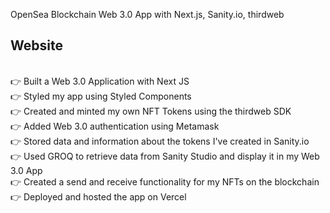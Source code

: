 OpenSea Blockchain Web 3.0 App with Next.js, Sanity.io, thirdweb

## Website

<br />👉  Built a Web 3.0 Application with Next JS
<br />👉  Styled my app using Styled Components
<br />👉  Created and minted my own NFT Tokens using the thirdweb SDK
<br />👉  Added Web 3.0 authentication using Metamask
<br />👉  Stored data and information about the tokens I've created in Sanity.io 
<br />👉  Used GROQ to retrieve data from Sanity Studio and display it in my Web 3.0 App
<br />👉  Created a send and receive functionality for my NFTs on the blockchain
<br />👉  Deployed and hosted the app on Vercel 
